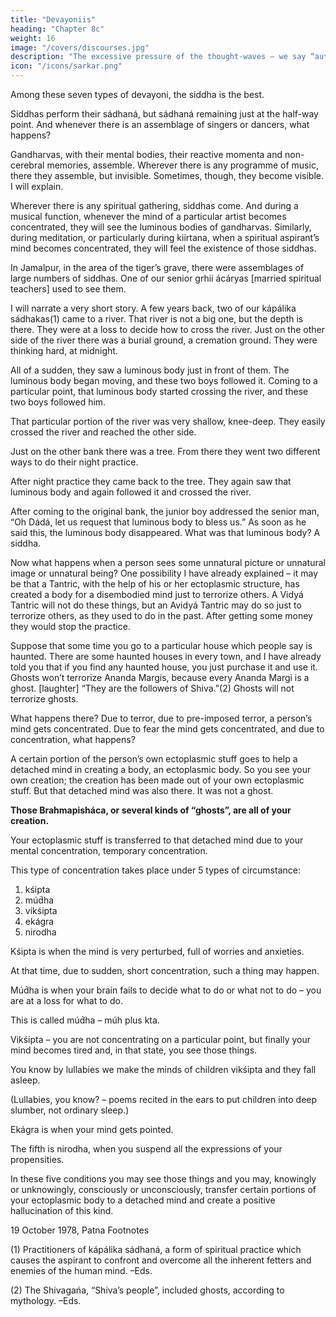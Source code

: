 ```yaml
---
title: "Devayoniis"
heading: "Chapter 8c"
weight: 16
image: "/covers/discourses.jpg"
description: "The excessive pressure of the thought-waves – we say “auto-suggestion” – makes the ocular vision negative"
icon: "/icons/sarkar.png"
---
```





Among these seven types of devayoni, the siddha is the best. 

Siddhas perform their sádhaná, but sádhaná remaining just at the half-way point. And whenever there is an assemblage of singers or dancers, what happens? 

Gandharvas, with their mental bodies, their reactive momenta and non-cerebral memories, assemble. Wherever there is any programme of music, there they assemble, but invisible. Sometimes, though, they become visible. I will explain.

Wherever there is any spiritual gathering, siddhas come. And during a musical function, whenever the mind of a particular artist becomes concentrated, they will see the luminous bodies of gandharvas. Similarly, during meditation, or particularly during kiirtana, when a spiritual aspirant’s mind becomes concentrated, they will feel the existence of those siddhas. 

In Jamalpur, in the area of the tiger’s grave, there were assemblages of large numbers of siddhas. One of our senior grhii ácáryas [married spiritual teachers] used to see them.



I will narrate a very short story. A few years back, two of our kápálika sádhakas(1) came to a river. That river is not a big one, but the depth is there. They were at a loss to decide how to cross the river. Just on the other side of the river there was a burial ground, a cremation ground. They were thinking hard, at midnight.

All of a sudden, they saw a luminous body just in front of them. The luminous body began moving, and these two boys followed it. Coming to a particular point, that luminous body started crossing the river, and these two boys followed him. 

That particular portion of the river was very shallow, knee-deep. They easily crossed the river and reached the other side.

Just on the other bank there was a tree. From there they went two different ways to do their night practice. 

After night practice they came back to the tree. They again saw that luminous body and again followed it and crossed the river.

After coming to the original bank, the junior boy addressed the senior man, “Oh Dádá, let us request that luminous body to bless us.” As soon as he said this, the luminous body disappeared. What was that luminous body? A siddha.

Now what happens when a person sees some unnatural picture or unnatural image or unnatural being? One possibility I have already explained – it may be that a Tantric, with the help of his or her ectoplasmic structure, has created a body for a disembodied mind just to terrorize others. A Vidyá Tantric will not do these things, but an Avidyá Tantric may do so just to terrorize others, as they used to do in the past. After getting some money they would stop the practice.

Suppose that some time you go to a particular house which people say is haunted. There are some haunted houses in every town, and I have already told you that if you find any haunted house, you just purchase it and use it. Ghosts won’t terrorize Ananda Margis, because every Ananda Margi is a ghost. [laughter] “They are the followers of Shiva.”(2) Ghosts will not terrorize ghosts.

What happens there? Due to terror, due to pre-imposed terror, a person’s mind gets concentrated. Due to fear the mind gets concentrated, and due to concentration, what happens?

A certain portion of the person’s own ectoplasmic stuff goes to help a detached mind in creating a body, an ectoplasmic body. So you see your own creation; the creation has been made out of your own ectoplasmic stuff. But that detached mind was also there. It was not a ghost. 

**Those Brahmapisháca, or several kinds of “ghosts”, are all of your creation.** 

Your ectoplasmic stuff is transferred to that detached mind due to your mental concentration, temporary concentration.

This type of concentration takes place under 5 types of circumstance:

1. kśipta
2. múd́ha
3. vikśipta
4. ekágra
5. nirodha

Kśipta is when the mind is very perturbed, full of worries and anxieties.

At that time, due to sudden, short concentration, such a thing may happen. 

Múd́ha is when your brain fails to decide what to do or what not to do – you are at a loss for what to do.

This is called múd́ha – múh plus kta. 

Vikśipta – you are not concentrating on a particular point, but finally your mind becomes tired and, in that state, you see those things.

You know by lullabies we make the minds of children vikśipta and they fall asleep. 

(Lullabies, you know? – poems recited in the ears to put children into deep slumber, not ordinary sleep.) 

Ekágra is when your mind gets pointed.

The fifth is nirodha, when you suspend all the expressions of your propensities. 

In these five conditions you may see those things and you may, knowingly or unknowingly, consciously or unconsciously, transfer certain portions of your ectoplasmic body to a detached mind and create a positive hallucination of this kind.


19 October 1978, Patna
Footnotes

(1) Practitioners of kápálika sádhaná, a form of spiritual practice which causes the aspirant to confront and overcome all the inherent fetters and enemies of the human mind. –Eds.

(2) The Shivagańa, “Shiva’s people”, included ghosts, according to mythology. –Eds.
